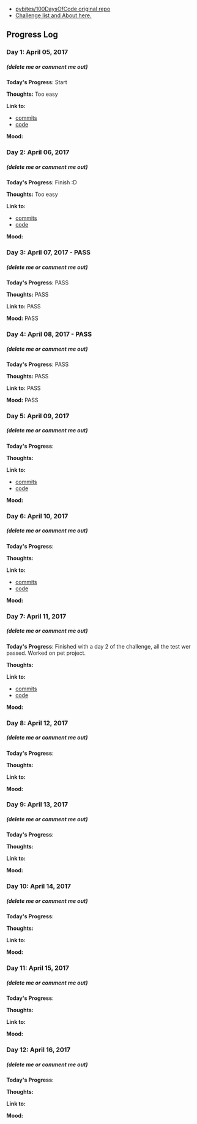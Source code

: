 * [pybites/100DaysOfCode original repo](https://github.com/pybites/100DaysOfCode)
* [Challenge list and About here.](http://pybit.es/pages/challenges.html)

## Progress Log
### Day 1: April 05, 2017
##### (delete me or comment me out)

**Today's Progress**: Start

**Thoughts:** Too easy

**Link to:**
- [commits](https://github.com/fishhead108/100daysOfCodeChallange/commits/master/code/001)
- [code](https://github.com/fishhead108/100daysOfCodeChallange/blob/master/code/001/wordvalue.py)

**Mood:**

### Day 2: April 06, 2017
##### (delete me or comment me out)

**Today's Progress**: Finish :D

**Thoughts:** Too easy

**Link to:**
- [commits](https://github.com/fishhead108/100daysOfCodeChallange/commits/master/code/001)
- [code](https://github.com/fishhead108/100daysOfCodeChallange/blob/master/code/001/wordvalue.py)

**Mood:**

### Day 3: April 07, 2017 - PASS
##### (delete me or comment me out)

**Today's Progress**: PASS

**Thoughts:** PASS

**Link to:** PASS

**Mood:** PASS

### Day 4: April 08, 2017 - PASS
##### (delete me or comment me out)

**Today's Progress**: PASS

**Thoughts:** PASS

**Link to:** PASS

**Mood:** PASS

### Day 5: April 09, 2017
##### (delete me or comment me out)

**Today's Progress**: 

**Thoughts:** 

**Link to:**
- [commits](https://github.com/fishhead108/100daysOfCodeChallange/commits/master/code/002)
- [code](https://github.com/fishhead108/100daysOfCodeChallange/blob/master/code/002/game.py) 

**Mood:**

### Day 6: April 10, 2017
##### (delete me or comment me out)

**Today's Progress**: 

**Thoughts:** 

**Link to:**
- [commits](https://github.com/fishhead108/100daysOfCodeChallange/commits/master/code/002)
- [code](https://github.com/fishhead108/100daysOfCodeChallange/blob/master/code/002/game.py) 

**Mood:**

### Day 7: April 11, 2017
##### (delete me or comment me out)

**Today's Progress**: Finished with a day 2 of the challenge, all the test wer passed.
Worked on pet project.

**Thoughts:** 

**Link to:** 
- [commits](https://github.com/fishhead108/100daysOfCodeChallange/commits/master/code/002)
- [code](https://github.com/fishhead108/100daysOfCodeChallange/blob/master/code/002/game.py) 

**Mood:** 

### Day 8: April 12, 2017
##### (delete me or comment me out)

**Today's Progress**: 

**Thoughts:** 

**Link to:**

**Mood:**


### Day 9: April 13, 2017
##### (delete me or comment me out)

**Today's Progress**: 

**Thoughts:** 

**Link to:**

**Mood:**


### Day 10: April 14, 2017
##### (delete me or comment me out)

**Today's Progress**: 

**Thoughts:** 

**Link to:**

**Mood:**

### Day 11: April 15, 2017
##### (delete me or comment me out)

**Today's Progress**: 

**Thoughts:** 

**Link to:**

**Mood:**


### Day 12: April 16, 2017
##### (delete me or comment me out)

**Today's Progress**: 

**Thoughts:** 

**Link to:**

**Mood:**

